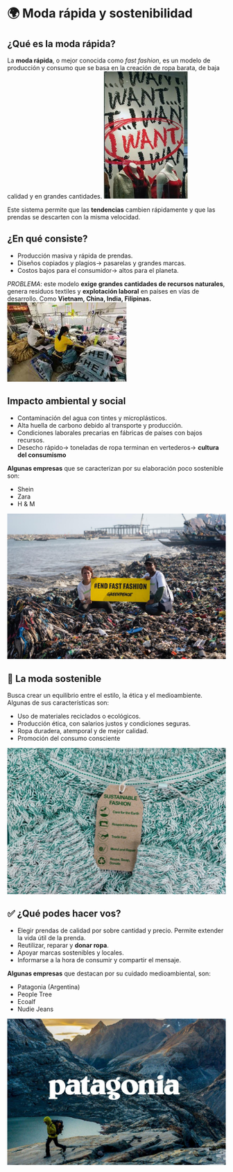 #  🌍 Moda rápida y sostenibilidad
## ¿Qué es la moda rápida?

La **moda rápida**, o mejor conocida como *fast fashion*, es un modelo de producción y consumo que se basa en la creación de ropa barata, de baja calidad y en grandes cantidades. 
![Consumerism](Imagenes/consumerism.jpg)

Este sistema permite que las **tendencias** cambien rápidamente y que las prendas se descarten con la misma velocidad.

## ¿En qué consiste?

- Producción masiva y rápida de prendas. 
- Diseños copiados y plagios→ pasarelas y grandes marcas.
- Costos bajos para el consumidor→ altos para el planeta. 


*PROBLEMA*: este modelo **exige grandes cantidades de recursos naturales**, genera residuos textiles y **explotación laboral** en países en vías de desarrollo. Como **Vietnam, China, India, Filipinas.**
![Explotation](Imagenes/explotation.jpeg)

## Impacto ambiental y social 

- Contaminación del agua con tintes y microplásticos. 
- Alta huella de carbono debido al transporte y producción.
- Condiciones laborales precarias en fábricas de países con bajos recursos. 
- Desecho rápido→ toneladas de ropa terminan en vertederos→ **cultura del consumismo**

**Algunas empresas** que se caracterizan por su elaboración poco sostenible son:

- Shein
- Zara
- H & M 

![Contaminación](contamination.jpg)

## 👗 La moda sostenible 

Busca crear un equilibrio entre el estilo, la ética y el medioambiente. Algunas de sus características son:

- Uso de materiales reciclados o ecológicos. 
- Producción ética, con salarios justos y condiciones seguras. 
- Ropa duradera, atemporal y de mejor calidad. 
- Promoción del consumo consciente

![Sustainable](Imagenes/sustainable.jpg)
## ✅ ¿Qué podes hacer vos?

- Elegir prendas de calidad por sobre cantidad y precio. Permite extender la vida útil de la prenda.
- Reutilizar, reparar y **donar ropa**.
- Apoyar marcas sostenibles y locales. 
- Informarse a la hora de consumir y compartir el mensaje. 

**Algunas empresas** que destacan por su cuidado medioambiental, son:

- Patagonia (Argentina)
- People Tree
- Ecoalf
- Nudie Jeans 

![Patagonia](patagonia.jpg)
